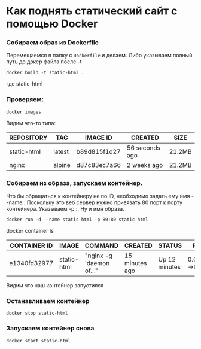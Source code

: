 # Как поднять статический сайт с помощью Docker

### Собираем образ из Dockerfile
Перемещаемся в папку с `Dockerfile` и делаем. Либо указываем полный путь до докер файла после -t 
```
docker build -t static-html .
```
где static-html - <build-directory>

### Проверяем:
```
docker images
```
Видим что-то типа:

REPOSITORY | TAG | IMAGE ID | CREATED | SIZE |
--- | --- | --- | --- | ---
static-html  |      latest     |         b89d815f1d27     |   56 seconds ago   |   21.2MB
nginx        |       alpine    |          d87c83ec7a66    |    2 weeks ago     |    21.2MB


### Собираем из образа, запускаем контейнер. 
Что бы обращаться к контейнеру не по ID, необходимо задать ему имя --name <container-name>. Поскольку это веб сервер нужно привязать 80 порт к порту контейнера. Указываем -p <host-port>:<container-port>. Ну и имя образа. 
	
```
docker run -d --name static-html -p 80:80 static-html
```

docker container ls

CONTAINER ID   |     IMAGE      |         COMMAND       |           CREATED      |       STATUS      |        PORTS      |         NAMES |
--- | --- | --- | --- | --- | --- | ---
e1340fd32977    |    static-html    |     "nginx -g 'daemon of…"  | 15 minutes ago   |   Up 12 minutes   |    0.0.0.0:80->80/tcp |  static-html|

Видим что наш контейнер запустился

### Останавливаем контейнер
```
docker stop static-html
```

### Запускаем контейнер снова 
```
docker start static-html
```